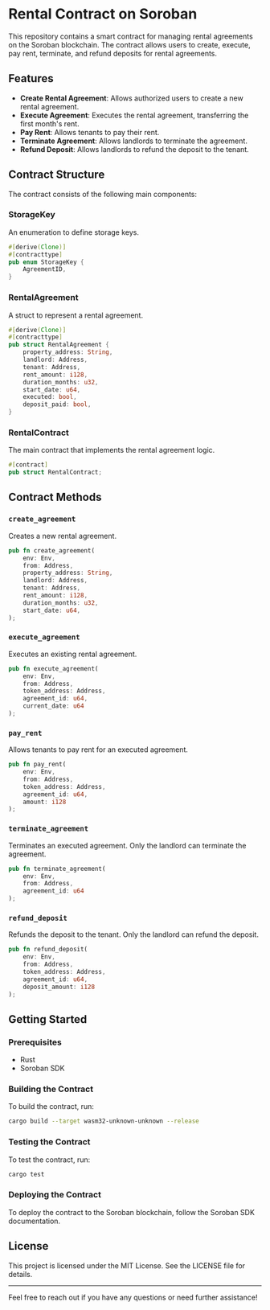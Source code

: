 # Rental Contract on Soroban

This repository contains a smart contract for managing rental agreements on the Soroban blockchain. The contract allows users to create, execute, pay rent, terminate, and refund deposits for rental agreements. 

## Features

- **Create Rental Agreement**: Allows authorized users to create a new rental agreement.
- **Execute Agreement**: Executes the rental agreement, transferring the first month's rent.
- **Pay Rent**: Allows tenants to pay their rent.
- **Terminate Agreement**: Allows landlords to terminate the agreement.
- **Refund Deposit**: Allows landlords to refund the deposit to the tenant.

## Contract Structure

The contract consists of the following main components:

### StorageKey

An enumeration to define storage keys.

```rust
#[derive(Clone)]
#[contracttype]
pub enum StorageKey {
    AgreementID,
}
```

### RentalAgreement

A struct to represent a rental agreement.

```rust
#[derive(Clone)]
#[contracttype]
pub struct RentalAgreement {
    property_address: String,
    landlord: Address,
    tenant: Address,
    rent_amount: i128,
    duration_months: u32,
    start_date: u64,
    executed: bool,
    deposit_paid: bool,
}
```

### RentalContract

The main contract that implements the rental agreement logic.

```rust
#[contract]
pub struct RentalContract;
```

## Contract Methods

### `create_agreement`

Creates a new rental agreement.

```rust
pub fn create_agreement(
    env: Env,
    from: Address,
    property_address: String,
    landlord: Address,
    tenant: Address,
    rent_amount: i128,
    duration_months: u32,
    start_date: u64,
);
```

### `execute_agreement`

Executes an existing rental agreement.

```rust
pub fn execute_agreement(
    env: Env,
    from: Address,
    token_address: Address,
    agreement_id: u64,
    current_date: u64
);
```

### `pay_rent`

Allows tenants to pay rent for an executed agreement.

```rust
pub fn pay_rent(
    env: Env,
    from: Address,
    token_address: Address,
    agreement_id: u64,
    amount: i128
);
```

### `terminate_agreement`

Terminates an executed agreement. Only the landlord can terminate the agreement.

```rust
pub fn terminate_agreement(
    env: Env,
    from: Address,
    agreement_id: u64
);
```

### `refund_deposit`

Refunds the deposit to the tenant. Only the landlord can refund the deposit.

```rust
pub fn refund_deposit(
    env: Env,
    from: Address,
    token_address: Address,
    agreement_id: u64,
    deposit_amount: i128
);
```

## Getting Started

### Prerequisites

- Rust
- Soroban SDK

### Building the Contract

To build the contract, run:

```sh
cargo build --target wasm32-unknown-unknown --release
```

### Testing the Contract

To test the contract, run:

```sh
cargo test
```

### Deploying the Contract

To deploy the contract to the Soroban blockchain, follow the Soroban SDK documentation.

## License

This project is licensed under the MIT License. See the LICENSE file for details.

---

Feel free to reach out if you have any questions or need further assistance!
